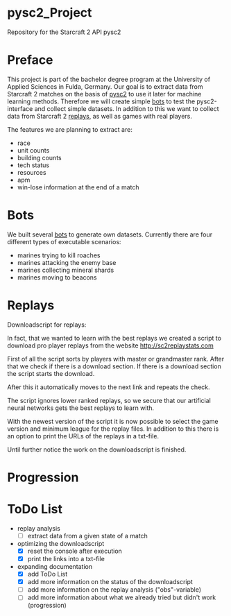 # pysc2_Project
Repository for the Starcraft 2 API pysc2

# Preface

This project is part of the bachelor degree program at the University of Applied Sciences in Fulda, Germany.
Our goal is to extract data from Starcraft 2 matches on the basis of [pysc2](https://github.com/deepmind/pysc2 "pysc2") to use it later for machine learning methods.
Therefore we will create simple [bots](https://github.com/TheFabulousFabi/pysc2_Project/tree/master/bots "bots") to test the pysc2-interface and collect simple datasets. In addition to this we want
to collect data from Starcraft 2 [replays](https://github.com/TheFabulousFabi/pysc2_Project/tree/master/replay "replays"), as well as games with real players.

The features we are planning to extract are:
* race
* unit counts
* building counts
* tech status
* resources
* apm
* win-lose information at the end of a match

# Bots

We built several [bots](https://github.com/TheFabulousFabi/pysc2_Project/tree/master/bots "bots") to generate own datasets. Currently there are four different types of executable scenarios:
* marines trying to kill roaches
* marines attacking the enemy base
* marines collecting mineral shards
* marines moving to beacons

# Replays

Downloadscript for replays:

In fact, that we wanted to learn with the best replays we created a script to download 
pro player replays from the website http://sc2replaystats.com

First of all the script sorts by players with master or grandmaster rank. After that we check
if there is a download section. If there is a download section the script starts the download.

After this it automatically moves to the next link and repeats the check.

The script ignores lower ranked replays, so we secure that our 
artificial neural networks gets the best replays to learn with.

With the newest version of the script it is now possible to select the game version and minimum league for the replay files.
In addition to this there is an option to print the URLs of the replays in a txt-file.

Until further notice the work on the downloadscript is finished.

# Progression

# ToDo List

* replay analysis
  - [ ] extract data from a given state of a match
* optimizing the downloadscript
  - [x] reset the console after execution
  - [x] print the links into a txt-file
* expanding documentation
  - [x] add ToDo List
  - [x] add more information on the status of the downloadscript
  - [ ] add more information on the replay analysis ("obs"-variable)
  - [ ] add more information about what we already tried but didn't work (progression)

